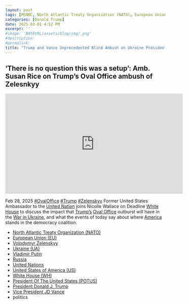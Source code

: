 ```yaml
---
layout: post
tags: [MSNBC, North Atlantic Treaty Organization (NATO), European Union (EU), Volodymyr Zelenskyy, Ukraine, Vladimir Putin, Russia, United Nations, White House (WH), President Of The United States (POTUS), President Donald J. Trump, Vice President JD Vance, politics]
categories: [Donald Trump]
date: 2025-03-01 4:52 PM
excerpt: ''
#image: 'BASEURL/assets/blog/img/.png'
#description:
#permalink:
title: "Trump and Vance Unprecedented Blind Ambush on Ukraine President Volodymyr Zelenskyy Destroyed the US Reputation as a Bastion of Democracy and World Leadership"
---
```



## ‘There is no question this was a setup’: Amb. Susan Rice on Trump’s Oval Office ambush of Zelesnkyy

<iframe width="560" height="315" src="https://www.youtube.com/embed/yWbK5gfNYd4?si=kkn7dKLtYK39VSPU" title="YouTube video player" frameborder="0" allow="accelerometer; autoplay; clipboard-write; encrypted-media; gyroscope; picture-in-picture; web-share" referrerpolicy="strict-origin-when-cross-origin" allowfullscreen></iframe>

Feb 28, 2025  [#OvalOffice](https://www.whitehouse.gov/) [#Trump](https://www.whitehouse.gov/administration/donald-j-trump/) [#Zelenskyy](https://www.president.gov.ua/)
Former United States Ambassador to the [United Nation](https://www.un.org/) joins Nicolle Wallace on Deadline [White House](https://www.whitehouse.gov/) to discuss the impact that [Trump’s](https://www.whitehouse.gov/administration/donald-j-trump/) [Oval Office](https://www.whitehouse.gov/) outburst will have in the [War in Ukraine](https://www.gov.ua/), and what the events of today say about where [America](https://www.whitehouse.gov/) stands in the democracy coalition. 

- [North Atlantic Treaty Organization (NATO)](https://www.nato.int/)
- [European Union (EU)](https://commission.europa.eu/)
- [Volodymyr Zelenskyy](https://www.president.gov.ua/)
- [Ukraine (UA)](https://www.gov.ua/)
- [Vladimir Putin](http://kremlin.ru/)
- [Russia](http://government.ru/)
- [United Nations](https://www.un.org/)
- [United States of America (US)](https://www.usa.gov/)
- [White House (WH)](https://www.whitehouse.gov/)
- [President Of The United States (POTUS)](https://www.whitehouse.gov/)
- [President Donald J. Trump](https://www.whitehouse.gov/administration/donald-j-trump/)
- [Vice President JD Vance](https://www.whitehouse.gov/administration/jd-vance/)
- politics

